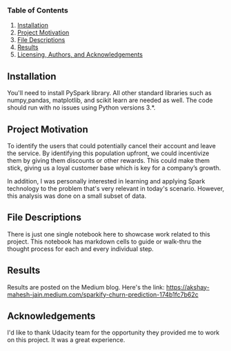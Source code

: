 ### Table of Contents

1. [Installation](#installation)
2. [Project Motivation](#motivation)
3. [File Descriptions](#files)
4. [Results](#results)
5. [Licensing, Authors, and Acknowledgements](#licensing)

## Installation <a name="installation"></a>

You'll need to install PySpark library. All other standard libraries such as numpy,pandas, matplotlib, and scikit learn are needed as well. The code should run with no issues using Python versions 3.*.

## Project Motivation<a name="motivation"></a>
To identify the users that could potentially cancel their account and leave the service. By identifying this population upfront, we could incentivize them by giving them discounts or other rewards. This could make them stick, giving us a loyal customer base which is key for a company’s growth. 

In addition, I was personally interested in learning and applying Spark technology to the problem that's very relevant in today's scenario. However, this analysis was done on a small subset of data.


## File Descriptions <a name="files"></a>

There is just one single notebook here to showcase work related to this project. This notebook has markdown cells to guide or walk-thru the thought process for each and every individual step. 


## Results<a name="results"></a>

Results are posted on the Medium blog. Here's the link: https://akshay-mahesh-jain.medium.com/sparkify-churn-prediction-174b1fc7b62c


## Acknowledgements<a name="licensing"></a>

I'd like to thank Udacity team for the opportunity they provided me to work on this project. It was a great experience.
